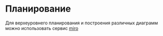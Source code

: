 # Планирование

Для верхеуровнего планирования и построения различных диаграмм можно использовать сервис [miro](https://miro.com/)
